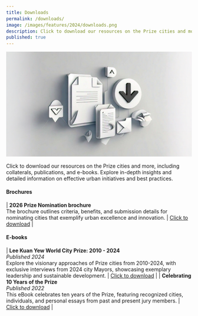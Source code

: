 ```yaml
---
title: Downloads
permalink: /downloads/
image: /images/features/2024/downloads.png
description: Click to download our resources on the Prize cities and more, including collaterals, publications, and e-books. Explore in-depth insights and detailed information on effective urban initiatives and best practices.
published: true
---
```


![Downloads](/images/features/2024/downloads.png)

Click to download our resources on the Prize cities and more, including collaterals, publications, and e-books. Explore in-depth insights and detailed information on effective urban initiatives and best practices. 

#### **Brochures**

| **2026 Prize Nomination brochure** <br> The brochure outlines criteria, benefits, and submission details for nominating cities that exemplify urban excellence and innovation. | [Click to download](/documents/2026-prize.pdf) |

#### **E-books**

| **Lee Kuan Yew World City Prize: 2010 - 2024** <br> _Published 2024_ <br> Explore the visionary approaches of Prize cities from 2010-2024, with exclusive interviews from 2024 city Mayors, showcasing exemplary leadership and sustainable development. | [Click to download](/documents/worldcityprize-2024.pdf) |
| **Celebrating 10 Years of the Prize** <br> _Published 2022_ <br> This eBook celebrates ten years of the Prize, featuring recognized cities, individuals, and personal essays from past and present jury members. | [Click to download](/documents/Celebrating-Ten-Years-of-the-Prize.pdf) |

